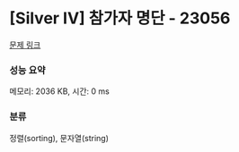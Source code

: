 # [Silver IV] 참가자 명단 - 23056 

[문제 링크](https://www.acmicpc.net/problem/23056) 

### 성능 요약

메모리: 2036 KB, 시간: 0 ms

### 분류

정렬(sorting), 문자열(string)

